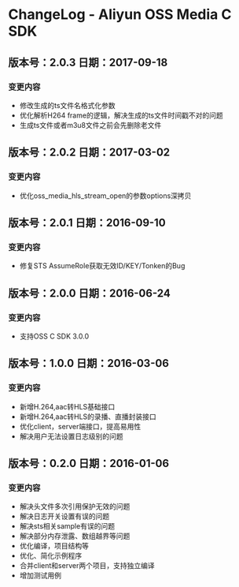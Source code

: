 # ChangeLog - Aliyun OSS Media C SDK

## 版本号：2.0.3 日期：2017-09-18
### 变更内容
- 修改生成的ts文件名格式化参数
- 优化解析H264 frame的逻辑，解决生成的ts文件时间戳不对的问题
- 生成ts文件或者m3u8文件之前会先删除老文件

## 版本号：2.0.2 日期：2017-03-02
### 变更内容
- 优化oss_media_hls_stream_open的参数options深拷贝

## 版本号：2.0.1 日期：2016-09-10
### 变更内容
- 修复STS AssumeRole获取无效ID/KEY/Tonken的Bug

## 版本号：2.0.0 日期：2016-06-24
### 变更内容
- 支持OSS C SDK 3.0.0

## 版本号：1.0.0 日期：2016-03-06
### 变更内容
- 新增H.264,aac转HLS基础接口
- 新增H.264,aac转HLS的录播、直播封装接口
- 优化client，server端接口，提高易用性
- 解决用户无法设置日志级别的问题

## 版本号：0.2.0 日期：2016-01-06
### 变更内容
 - 解决头文件多次引用保护无效的问题
 - 解决日志开关设置有误的问题
 - 解决sts相关sample有误的问题
 - 解决部分内存泄露、数组越界等问题
 - 优化编译，项目结构等
 - 优化、简化示例程序
 - 合并client和server两个项目，支持独立编译
 - 增加测试用例
